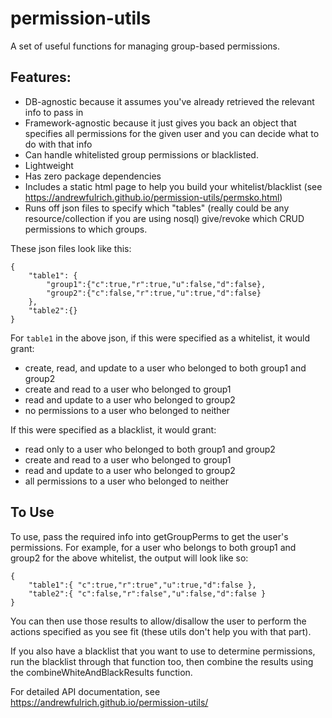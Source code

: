 # permission-utils
A set of useful functions for managing group-based permissions.
## Features:

* DB-agnostic because it assumes you've already retrieved the relevant info to pass in
* Framework-agnostic because it just gives you back an object that specifies all permissions for the given user and you can decide what to do with that info
* Can handle whitelisted group permissions or blacklisted.
* Lightweight
* Has zero package dependencies
* Includes a static html page to help you build your whitelist/blacklist (see https://andrewfulrich.github.io/permission-utils/permsko.html)
* Runs off json files to specify which "tables" (really could be any resource/collection if you are using nosql) give/revoke which CRUD permissions to which groups.

These json files look like this:
```
{
    "table1": {
        "group1":{"c":true,"r":true,"u":false,"d":false},
        "group2":{"c":false,"r":true,"u":true,"d":false}
    },
    "table2":{}
}
```
For `table1` in the above json, if this were specified as a whitelist, it would grant:

 * create, read, and update to a user who belonged to both group1 and group2
 * create and read to a user who belonged to group1
 * read and update to a user who belonged to group2
 * no permissions to a user who belonged to neither

If this were specified as a blacklist, it would grant:

 * read only to a user who belonged to both group1 and group2
 * create and read to a user who belonged to group1
 * read and update to a user who belonged to group2
 * all permissions to a user who belonged to neither

## To Use

To use, pass the required info into getGroupPerms to get the user's permissions.
For example, for a user who belongs to both group1 and group2 for the above whitelist, the output will look like so:
```
{
    "table1":{ "c":true,"r":true","u":true,"d":false },
    "table2":{ "c":false,"r":false","u":false,"d":false }
}
```

You can then use those results to allow/disallow the user to perform the actions specified as you see fit (these utils don't help you with that part).

If you also have a blacklist that you want to use to determine permissions, run the blacklist through that function too, then combine the results using the combineWhiteAndBlackResults function.

For detailed API documentation, see https://andrewfulrich.github.io/permission-utils/